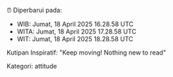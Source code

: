 ⏰ Diperbarui pada:
- WIB: Jumat, 18 April 2025 16.28.58 UTC
- WITA: Jumat, 18 April 2025 17.28.58 UTC
- WIT: Jumat, 18 April 2025 18.28.58 UTC

Kutipan Inspiratif:
"Keep moving! Nothing new to read"


Kategori: attitude

